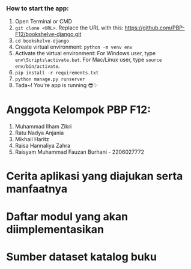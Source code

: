 ### How to start the app:

1. Open Terminal or CMD
2. `git clone <URL>`. Replace the URL with this: https://github.com/PBP-F12/bookshelve-django.git
3. `cd bookshelve-django`
4. Create virtual environment: `python -m venv env`
5. Activate the virtual environment: For Windows user, type `env\Scripts\activate.bat`. For Mac/Linux user, type `source env/bin/activate`.
6. `pip install -r requirements.txt`
7. `python manage.py runserver`
8. Tada~! You're app is running 😎✨

# Anggota Kelompok PBP F12:

1. Muhammad Ilham Zikri
2. Ratu Nadya Anjania
3. Mikhail Haritz
4. Raisa Hannaliya Zahra
5. Raisyam Muhammad Fauzan Burhani - 2206027772

# Cerita aplikasi yang diajukan serta manfaatnya

# Daftar modul yang akan diimplementasikan

# Sumber dataset katalog buku
